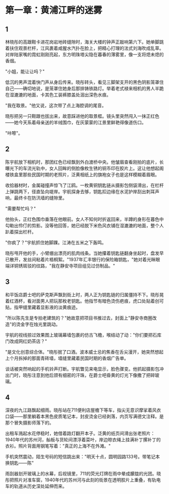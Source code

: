 # 第一章：黄浦江畔的迷雾

## 1
林晓彤的高跟鞋卡进花岗岩地砖缝隙时，海关大楼的钟声正敲响第六下。她单脚跳着扶住观景栏杆，江风裹着咸腥水汽扑在脸上，把精心打理的法式刘海吹成乱草。对岸陆家嘴的霓虹刚刚亮起，东方明珠塔尖隐在暮春的薄雾里，像一支将熄未熄的香烟。

"小姐，能让让吗？"

低沉的男声混着快门声从身后传来。晓彤转头，看见三脚架支开的黑色阴影笼罩住自己——确切地说，是笼罩住她身后那排铸铁路灯。举着老式禄来相机的男人半跪在湿漉漉的地面，卡其色工装裤膝盖处洇出深色水痕。

"我在取景。"他又说，这次带了点上海腔调的尾音。

晓彤把另一只鞋跟也拔出来，故意踩进他的取景框。镜头里突然闯入一抹正红色——她今天系着母亲送的羊绒围巾，在灰蒙蒙的江景里鲜艳得像道伤口。

"咔嚓"。

## 2
陈宇航放下相机时，那团红色已经飘到外白渡桥中央。他皱眉查看刚拍的底片，长曝光下的车流光轨中，女人回眸的侧脸像枚生锈的铜币印在胶片上。这让他想起阁楼铁盒里那些民国时期的老照片，泛黄相纸上的旗袍女子也是这样模糊着眉眼。

收拾器材时，金属碰撞声惊飞了江鸥。一枚黄铜钥匙链从摄影包侧袋滑出，在栏杆上弹跳两下，径直坠向堤岸。宇航探身去够，钥匙扣边缘在水泥护岸刮出刺耳声响，最终卡在防汛墙的缝隙里。

"需要帮忙吗？"

他抬头，正红色围巾垂落在他眼前。女人不知何时折返回来，半蹲的身形在暮色中勾勒出伶仃的剪影。没等他回答，她已经脱下米色风衣铺在湿漉漉的地面，整个人趴着探出栏杆。

"你疯了？"宇航抓住她脚踝。江涛在五米之下轰鸣。

晓彤甩开他的手，小臂绷出漂亮的肌肉线条。当她攥着钥匙链翻身坐起时，盘发早已散开，发丝间粘着片梧桐絮。"1937年汇丰银行的保险箱钥匙，"她对着光眯眼端详铜锈斑驳的纹路，"我在静安寺项目组见过仿制品。"

## 3
和平饭店爵士吧的萨克斯声飘到街上时，两人正为钥匙链的归属僵持不下。晓彤晃着红酒杯，看对面男人把玩那枚老钥匙。他指节有暗色烫伤疤痕，虎口处贴着创可贴，指甲缝里藏着显影液的淡黄痕迹。

"所以陈先生是专拍老建筑的？"她故意把项目书推过去，封面上"静安寺商圈改造"的烫金字在烛光里跳动。

宇航的视线掠过效果图上玻璃幕墙包裹的仿古飞檐，喉结动了动："你们要把石库门改成网红奶茶店？"

"是文化创意综合体。"晓彤抿了口酒。波本威士忌的焦香在舌尖漫开，她突然想起上个月拆掉的那面青砖墙，墙缝里藏着民国时期的香烟广告单。

谈话被突然响起的手机铃声打断。宇航瞥见来电显示，脸色骤变。他抓起摄影包冲出门时，晓彤注意到他后颈有细密的汗珠，在爵士吧昏黄的灯光下像撒了把碎玻璃。

## 4
深夜的九江路飘起细雨。晓彤站在711便利店屋檐下等车，指尖无意识摩挲着风衣口袋——那里躺着本黑色皮质笔记本，封皮烫金已经剥落，内页写满德文注释。是那个冒失摄影师落下的。

出租车溅起水花停稳时，她借着路灯翻开本子。泛黄的纸页间滑出张老照片：1940年代的苏州河，舢板与货轮间漂浮着菜叶，岸边晾衣绳上挂满补丁摞补丁的衣衫。照片背面用钢笔写着："真正的上海不在外滩。"

手机突然震动，陌生号码的短信跳出来："明天十点，圆明园路133号。带笔记本换钥匙——陈"

雨刮器划开玻璃上的水幕，后视镜里，711的荧光灯牌在雨中晕成朦胧的光团。晓彤把照片对准车窗，1940年代的苏州河与此刻的街景在透明胶片上重叠，有轨电车的轨道从历史深处延伸而来。

<!-- 此处插入后续章节内容，实际执行时会继续读取chapter_02.md至chapter_09.md并追加 -->